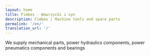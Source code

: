 ```yaml
---
layout: home
title: Fimbes - Wawrzycki i syn
description: Fimbes | Machine tools and spare parts
permalink: '/en/'
translation_url: '/'
---
```

We supply mechanical parts, power hydraulics components, power pneumatics components and bearings
